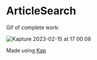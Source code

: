# ArticleSearch

Gif of complete work:

![Kapture 2023-02-15 at 17 00 08](https://user-images.githubusercontent.com/66531257/219180530-c8e43c8f-002e-4944-8304-5ba1725f62fb.gif)

Made using [Kap](https://getkap.co)
